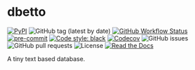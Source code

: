 # dbetto

[![PyPI](https://img.shields.io/pypi/v/dbetto?logo=pypi)](https://pypi.org/project/dbetto/)
![GitHub tag (latest by date)](https://img.shields.io/github/v/tag/gipert/dbetto?logo=git)
[![GitHub Workflow Status](https://img.shields.io/github/checks-status/gipert/dbetto/main?label=main%20branch&logo=github)](https://github.com/gipert/dbetto/actions)
[![pre-commit](https://img.shields.io/badge/pre--commit-enabled-brightgreen?logo=pre-commit&logoColor=white)](https://github.com/pre-commit/pre-commit)
[![Code style: black](https://img.shields.io/badge/code%20style-black-000000.svg)](https://github.com/psf/black)
[![Codecov](https://img.shields.io/codecov/c/github/gipert/dbetto?logo=codecov)](https://app.codecov.io/gh/gipert/dbetto)
![GitHub issues](https://img.shields.io/github/issues/gipert/dbetto?logo=github)
![GitHub pull requests](https://img.shields.io/github/issues-pr/gipert/dbetto?logo=github)
![License](https://img.shields.io/github/license/gipert/dbetto)
[![Read the Docs](https://img.shields.io/readthedocs/dbetto?logo=readthedocs)](https://dbetto.readthedocs.io)

A tiny text based database.
